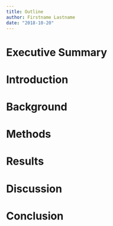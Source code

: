 ```yaml
---
title: Outline
author: Firstname Lastname
date: "2018-10-20"
---
```


# Executive Summary
# Introduction
# Background
# Methods
# Results
# Discussion
# Conclusion
